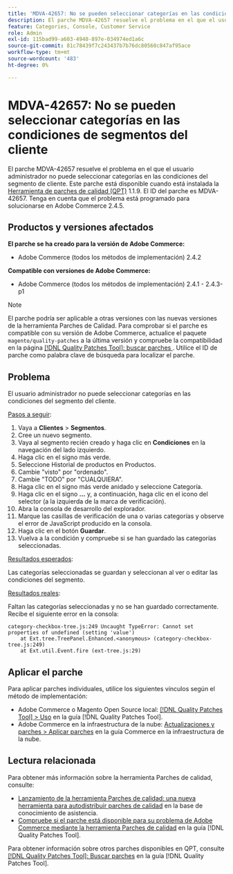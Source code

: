```yaml
---
title: 'MDVA-42657: No se pueden seleccionar categorías en las condiciones de segmentos del cliente'
description: El parche MDVA-42657 resuelve el problema en el que el usuario administrador no puede seleccionar categorías en las condiciones del segmento de cliente. Este parche está disponible cuando está instalada la [Quality Patches Tool (QPT)](https://experienceleague.adobe.com/es/docs/commerce-knowledge-base/kb/announcements/commerce-announcements/magento-quality-patches-released-new-tool-to-self-serve-quality-patches) 1.1.9. El ID del parche es MDVA-42657. Tenga en cuenta que el problema está programado para solucionarse en Adobe Commerce 2.4.5.
feature: Categories, Console, Customer Service
role: Admin
exl-id: 115bad99-a603-4940-897e-034974ed1a6c
source-git-commit: 81c78439f7c243437b7b76dc80560c847af95ace
workflow-type: tm+mt
source-wordcount: '483'
ht-degree: 0%

---
```


# MDVA-42657: No se pueden seleccionar categorías en las condiciones de segmentos del cliente

El parche MDVA-42657 resuelve el problema en el que el usuario administrador no puede seleccionar categorías en las condiciones del segmento de cliente. Este parche está disponible cuando está instalada la [Herramienta de parches de calidad (QPT)](https://experienceleague.adobe.com/es/docs/commerce-knowledge-base/kb/announcements/commerce-announcements/magento-quality-patches-released-new-tool-to-self-serve-quality-patches) 1.1.9. El ID del parche es MDVA-42657. Tenga en cuenta que el problema está programado para solucionarse en Adobe Commerce 2.4.5.

## Productos y versiones afectados

**El parche se ha creado para la versión de Adobe Commerce:**

* Adobe Commerce (todos los métodos de implementación) 2.4.2

**Compatible con versiones de Adobe Commerce:**

* Adobe Commerce (todos los métodos de implementación) 2.4.1 - 2.4.3-p1

>[!NOTE]
>
>El parche podría ser aplicable a otras versiones con las nuevas versiones de la herramienta Parches de Calidad. Para comprobar si el parche es compatible con su versión de Adobe Commerce, actualice el paquete `magento/quality-patches` a la última versión y compruebe la compatibilidad en la página [[!DNL Quality Patches Tool]: buscar parches ](https://experienceleague.adobe.com/es/docs/commerce-knowledge-base/kb/announcements/commerce-announcements/magento-quality-patches-released-new-tool-to-self-serve-quality-patches). Utilice el ID de parche como palabra clave de búsqueda para localizar el parche.

## Problema

El usuario administrador no puede seleccionar categorías en las condiciones del segmento del cliente.

<u>Pasos a seguir</u>:

1. Vaya a **Clientes** > **Segmentos**.
1. Cree un nuevo segmento.
1. Vaya al segmento recién creado y haga clic en **Condiciones** en la navegación del lado izquierdo.
1. Haga clic en el signo más verde.
1. Seleccione Historial de productos en Productos.
1. Cambie &quot;visto&quot; por &quot;ordenado&quot;.
1. Cambie &quot;TODO&quot; por &quot;CUALQUIERA&quot;.
1. Haga clic en el signo más verde anidado y seleccione Categoría.
1. Haga clic en el signo **...** y, a continuación, haga clic en el icono del selector (a la izquierda de la marca de verificación).
1. Abra la consola de desarrollo del explorador.
1. Marque las casillas de verificación de una o varias categorías y observe el error de JavaScript producido en la consola.
1. Haga clic en el botón **Guardar**.
1. Vuelva a la condición y compruebe si se han guardado las categorías seleccionadas.

<u>Resultados esperados</u>:

Las categorías seleccionadas se guardan y seleccionan al ver o editar las condiciones del segmento.

<u>Resultados reales</u>:

Faltan las categorías seleccionadas y no se han guardado correctamente. Recibe el siguiente error en la consola:

```
category-checkbox-tree.js:249 Uncaught TypeError: Cannot set properties of undefined (setting 'value')
    at Ext.tree.TreePanel.Enhanced.<anonymous> (category-checkbox-tree.js:249)
    at Ext.util.Event.fire (ext-tree.js:29)
```

## Aplicar el parche

Para aplicar parches individuales, utilice los siguientes vínculos según el método de implementación:

* Adobe Commerce o Magento Open Source local: [[!DNL Quality Patches Tool] > Uso](/help/tools/quality-patches-tool/usage.md) en la guía [!DNL Quality Patches Tool].
* Adobe Commerce en la infraestructura de la nube: [Actualizaciones y parches > Aplicar parches](https://experienceleague.adobe.com/docs/commerce-cloud-service/user-guide/develop/upgrade/apply-patches.html?lang=es) en la guía Commerce en la infraestructura de la nube.

## Lectura relacionada

Para obtener más información sobre la herramienta Parches de calidad, consulte:

* [Lanzamiento de la herramienta Parches de calidad: una nueva herramienta para autodistribuir parches de calidad](https://experienceleague.adobe.com/es/docs/commerce-knowledge-base/kb/announcements/commerce-announcements/magento-quality-patches-released-new-tool-to-self-serve-quality-patches) en la base de conocimiento de asistencia.
* [Compruebe si el parche está disponible para su problema de Adobe Commerce mediante la herramienta Parches de calidad](/help/tools/quality-patches-tool/patches-available-in-qpt/check-patch-for-magento-issue-with-magento-quality-patches.md) en la guía [!DNL Quality Patches Tool].

Para obtener información sobre otros parches disponibles en QPT, consulte [[!DNL Quality Patches Tool]: Buscar parches](https://experienceleague.adobe.com/tools/commerce-quality-patches/index.html?lang=es) en la guía [!DNL Quality Patches Tool].
